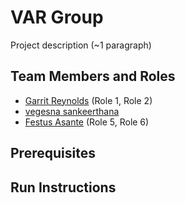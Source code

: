 # VAR Group

Project description (~1 paragraph)

## Team Members and Roles

* [Garrit Reynolds](https://github.com/garritr01/CIS641-HW2-Reynolds) (Role 1, Role 2)
* [vegesna sankeerthana](https://github.com/vegesnasankeerthana/CIS641-HW2-vegesna.git)
* [Festus Asante](https://github.com/asantefes7/CIS641-HW2-Asante.git) (Role 5, Role 6) 

## Prerequisites

## Run Instructions
